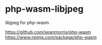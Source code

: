 # php-wasm-libjpeg

libjpeg for php-wasm

https://github.com/seanmorris/php-wasm
https://www.npmjs.com/package/php-wasm
